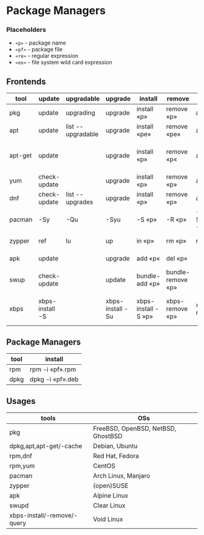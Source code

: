 # Package Managers

### Placeholders
- `«p»` - package name
- `«pf»` - package file
- `«re»` - regular expression
- `«ex»` - file system wild card expression

## Frontends
|tool|update|upgradable|upgrade|install|remove|prune|search|info|installed|
|---|---|---|---|---|---|---|---|---|---|
|pkg|update|upgrading|upgrade|install «p»|remove «p»|autoremove|search «re»|info «p»|info|
|apt|update|list --upgradable|upgrade|install «pe»|remove «pe»|autoremove|search «re»|show «p»|list --installed|
|apt-get|update||upgrade|install «p»|remove «p«|autoremove|apt-cache search «re»|apt-cache show «p»||
|yum|check-update||upgrade|install «p»|remove «p»|autoremove|search «re»|info «p»||
|dnf|check-update|list --upgrades|upgrade|install «p»|remove «p»|autoremove|search «ex»|info «p»|list --installed|
|pacman|-Sy|-Qu|-Syu|-S «p»|-R «p»|-Rsn $(pacman -Qdtq)|-Ss «re»|-Qi «p»|-Qe|
|zypper|ref|lu|up|in «p»|rm «p»|rm -u|se «ex»|if «p»|se -i|
|apk|update||upgrade|add «p«|del «p«||search »re»|info »p»|info|
|swup|check-update||update|bundle-add «p»|bundle-remove «p»||search »re»|bundle-info «p»|bundle-list|
|xbps|xbps-install -S||xbps-install -Su|xbps-install -S »p»|xbps-remove «p»|xbps-remove -o|xbps-query -Rs «ex»|xbps-query [-R] «p»|xbps-query -l|
## Package Managers
|tool|install|
|---|---|
|rpm|rpm -i «pf».rpm|
|dpkg|dpkg -i «pf».deb|

## Usages
|tools|OSs|
|---|---|
|pkg|FreeBSD, OpenBSD, NetBSD, GhostBSD|
|dpkg,apt,apt-get/-cache|Debian, Ubuntu|
|rpm,dnf|Red Hat, Fedora|
|rpm,yum|CentOS|
|pacman|Arch Linux, Manjaro|
|zypper|(open)SUSE|
|apk|Alpine Linux|
|swupd|Clear Linux|
|xbps-install/-remove/-query|Void Linux|
